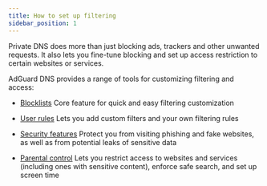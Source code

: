 ```yaml
---
title: How to set up filtering
sidebar_position: 1
---
```


Private DNS does more than just blocking ads, trackers and other unwanted requests. It also lets you fine-tune blocking and set up access restriction to certain websites or services.

AdGuard DNS provides a range of tools for customizing filtering and access:

- [Blocklists](/private-dns/setting-up-filtering/blocklists.md)
    Core feature for quick and easy filtering customization

- [User rules](/private-dns/setting-up-filtering/user-rules.md)
    Lets you add custom filters and your own filtering rules

- [Security features](/private-dns/setting-up-filtering/security-features.md)
    Protect you from visiting phishing and fake websites, as well as from potential leaks of sensitive data

- [Parental control](/private-dns/setting-up-filtering/parental-control.md)
    Lets you restrict access to websites and services (including ones with sensitive content), enforce safe search, and set up screen time

